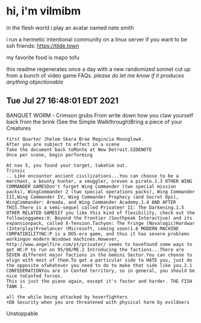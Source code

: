 # hi, i'm vilmibm

in the flesh world i play an avatar named nate smith

i run a hermetic intentional community on a linux server if you want to be ssh friends: https://tilde.town

my favorite food is mapo tofu

this readme regenerates once a day with a new randomized sonnet cut up from a bunch of video game FAQs.
_please do let me know if it produces anything objectionable_

## Tue Jul 27 16:48:01 EDT 2021

      BANQUET WORM - Crimson grubs
    From
    write down how you claw yourself back from the brink
    (See the Simple Walkthrough)Bring a piece of your Creatures
    
    First Quarter Jhelom Skara Brae Magincia Moonglow4.
    After you are subject to effect in a scene
    Take the document back toMonte at New Detroit.SIDENOTE
    Once per scene, begin performing
    
    At nav 5, you found your target, takehim out.
    Trinsic
    .. Like encounter ancient civilizations...You can choose to be a merchant, a bounty hunter, a smuggler, oreven a pirate.1.3 OTHER WING COMMANDER GAMESDon't forget Wing Commander (two special mission packs), WingCommander 2 (two special operations packs), Wing Commander III,Wing Commander IV, Wing Commander Prophecy (and Secret Ops), WingCommander: Armada, and Wing Commander Academy.1.4 AND AFTER THIS.There is a semi-sequel called Privateer II: The Darkening.1.5 OTHER RELATED GAMESIf you like this kind of flexibility, check out the followinggames:X: Beyond the Frontier (Southpeak Interactive) and its expansionpack, called X-Tension.Tachyon: The Fringe (Novalogic)Hardwar (Interplay)Freelancer (Microsoft, coming soon)1.6 MODERN MACHINE COMPATIBILITYWC:P is a DOS-era game, and thus it has severe problems workingon modern Windows machines.However, http://www.angelfire.com/yt/privater/ seems to havefound some ways to get WC:P to run on 95/98/ME.2 Introducing the factions...There are SEVEN different major factions in the Gemini Sector.You can choose to align with most of them.To get a particular side to HATE you, just do the opposite ofwhatever you need to do to make that side like you.2.1 CONFEDERATIONYou are in Confed territory, so in general, you should be nice toConfed forces.
    This is just the piano again, except it's faster and harder. THE FISH TANK 1.
    
    all the while being attacked by hoverfighters
    +D8 Security when you are threatened with physical harm by evildoers Unstoppable
